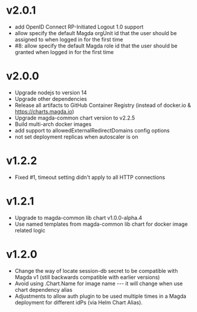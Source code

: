 # v2.0.1

- add OpenID Connect RP-Initiated Logout 1.0 support
- allow specify the default Magda orgUnit id that the user should be assigned to when logged in for the first time
- #8: allow specify the default Magda role id that the user should be granted when logged in for the first time

# v2.0.0

- Upgrade nodejs to version 14
- Upgrade other dependencies
- Release all artifacts to GitHub Container Registry (instead of docker.io & https://charts.magda.io)
- Upgrade magda-common chart version to v2.2.5
- Build multi-arch docker images
- add support to allowedExternalRedirectDomains config options
- not set deployment replicas when autoscaler is on

# v1.2.2

- Fixed #1, timeout setting didn't apply to all HTTP connections

# v1.2.1

- Upgrade to magda-common lib chart v1.0.0-alpha.4
- Use named templates from magda-common lib chart for docker image related logic

# v1.2.0

- Change the way of locate session-db secret to be compatible with Magda v1 (still backwards compatible with earlier versions)
- Avoid using .Chart.Name for image name --- it will change when use chart dependency alias
- Adjustments to allow auth plugin to be used multiple times in a Magda deployment for different idPs (via Helm Chart Alias).
